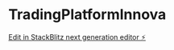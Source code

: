 # TradingPlatformInnova

[Edit in StackBlitz next generation editor ⚡️](https://stackblitz.com/~/github.com/pmanzanaresdeilance/TradingPlatformInnova)